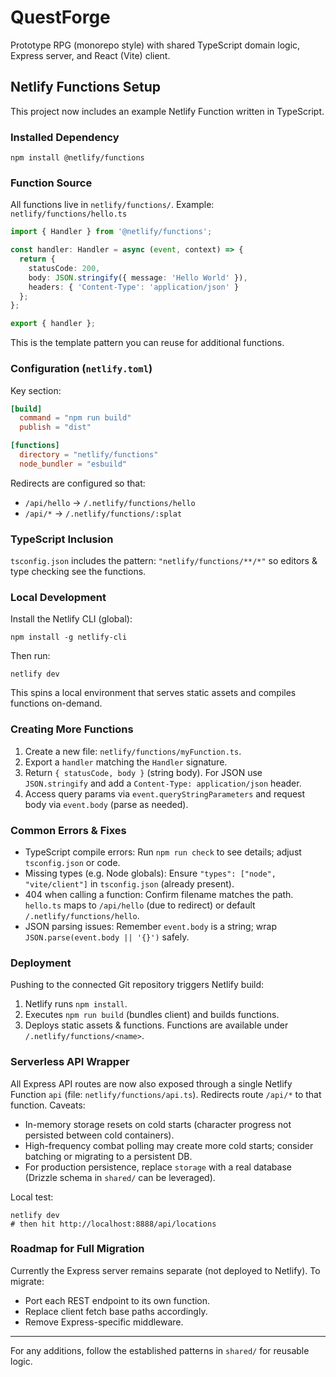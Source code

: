 # QuestForge

Prototype RPG (monorepo style) with shared TypeScript domain logic, Express server, and React (Vite) client.

## Netlify Functions Setup
This project now includes an example Netlify Function written in TypeScript.

### Installed Dependency
```
npm install @netlify/functions
```

### Function Source
All functions live in `netlify/functions/`.
Example: `netlify/functions/hello.ts`
```ts
import { Handler } from '@netlify/functions';

const handler: Handler = async (event, context) => {
  return {
    statusCode: 200,
    body: JSON.stringify({ message: 'Hello World' }),
    headers: { 'Content-Type': 'application/json' }
  };
};

export { handler };
```
This is the template pattern you can reuse for additional functions.

### Configuration (`netlify.toml`)
Key section:
```toml
[build]
  command = "npm run build"
  publish = "dist"

[functions]
  directory = "netlify/functions"
  node_bundler = "esbuild"
```
Redirects are configured so that:
- `/api/hello` -> `/.netlify/functions/hello`
- `/api/*` -> `/.netlify/functions/:splat`

### TypeScript Inclusion
`tsconfig.json` includes the pattern: `"netlify/functions/**/*"` so editors & type checking see the functions.

### Local Development
Install the Netlify CLI (global):
```
npm install -g netlify-cli
```
Then run:
```
netlify dev
```
This spins a local environment that serves static assets and compiles functions on-demand.

### Creating More Functions
1. Create a new file: `netlify/functions/myFunction.ts`.
2. Export a `handler` matching the `Handler` signature.
3. Return `{ statusCode, body }` (string body). For JSON use `JSON.stringify` and add a `Content-Type: application/json` header.
4. Access query params via `event.queryStringParameters` and request body via `event.body` (parse as needed).

### Common Errors & Fixes
- TypeScript compile errors: Run `npm run check` to see details; adjust `tsconfig.json` or code.
- Missing types (e.g. Node globals): Ensure `"types": ["node", "vite/client"]` in `tsconfig.json` (already present).
- 404 when calling a function: Confirm filename matches the path. `hello.ts` maps to `/api/hello` (due to redirect) or default `/.netlify/functions/hello`.
- JSON parsing issues: Remember `event.body` is a string; wrap `JSON.parse(event.body || '{}')` safely.

### Deployment
Pushing to the connected Git repository triggers Netlify build:
1. Netlify runs `npm install`.
2. Executes `npm run build` (bundles client) and builds functions.
3. Deploys static assets & functions. Functions are available under `/.netlify/functions/<name>`.

### Serverless API Wrapper
All Express API routes are now also exposed through a single Netlify Function `api` (file: `netlify/functions/api.ts`). Redirects route `/api/*` to that function. Caveats:
- In-memory storage resets on cold starts (character progress not persisted between cold containers).
- High-frequency combat polling may create more cold starts; consider batching or migrating to a persistent DB.
- For production persistence, replace `storage` with a real database (Drizzle schema in `shared/` can be leveraged).

Local test:
```
netlify dev
# then hit http://localhost:8888/api/locations
```

### Roadmap for Full Migration
Currently the Express server remains separate (not deployed to Netlify). To migrate:
- Port each REST endpoint to its own function.
- Replace client fetch base paths accordingly.
- Remove Express-specific middleware.

---
For any additions, follow the established patterns in `shared/` for reusable logic.
